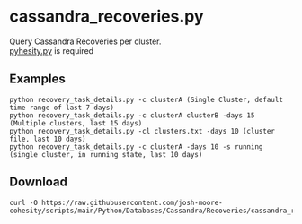 # **cassandra_recoveries.py**

   Query Cassandra Recoveries per cluster.<br />
   [pyhesity.py](https://github.com/bseltz-cohesity/scripts/tree/master/python/pyhesity) is required 
   
   
## **Examples**

    python recovery_task_details.py -c clusterA (Single Cluster, default time range of last 7 days)
    python recovery_task_details.py -c clusterA clusterB -days 15 (Multiple clusters, last 15 days)
    python recovery_task_details.py -cl clusters.txt -days 10 (cluster file, last 10 days)
    python recovery_task_details.py -c clusterA -days 10 -s running (single cluster, in running state, last 10 days)
    

    
## **Download**
    curl -O https://raw.githubusercontent.com/josh-moore-cohesity/scripts/main/Python/Databases/Cassandra/Recoveries/cassandra_recoveries.py


